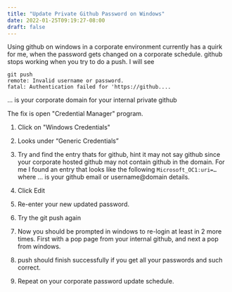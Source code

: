 ```yaml
---
title: "Update Private Github Password on Windows"
date: 2022-01-25T09:19:27-08:00
draft: false
---
```


Using github on windows in a corporate environment currently has a quirk for me, when the password gets changed on a corporate schedule. github stops working when you try to do a push. I will see

    git push
    remote: Invalid username or password.
    fatal: Authentication failed for 'https://github....

... is your corporate domain for your internal private github

The fix is open "Credential Manager" program.

1.  Click on "Windows Credentials"

2. Looks under “Generic Credentials”

3. Try and find the entry thats for github, hint it may not say github since your corporate hosted github may not contain github in the domain.
    For me I found an entry that looks like the following 
    `Microsoft_OC1:uri=…`
    where … is your github email or username@domain details.

4. Click Edit

5. Re-enter your new updated password.

6. Try the git push again

7. Now you should be prompted in windows to re-login at least in 2 more times. First with a pop page from  your internal github, and next a pop from windows.

8. push should finish successfully if you get all your passwords and such correct.

9. Repeat on your corporate password update schedule.